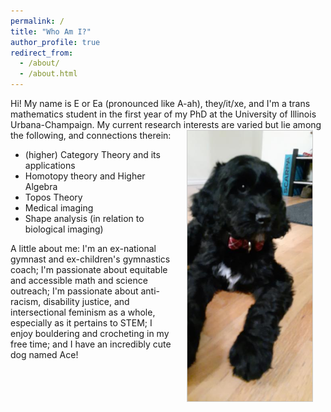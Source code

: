 ```yaml
---
permalink: /
title: "Who Am I?"
author_profile: true
redirect_from: 
  - /about/
  - /about.html
---
```


Hi! My name is E or Ea (pronounced like A-ah), they/it/xe, and I'm a trans mathematics student in the first year of my PhD at the University of Illinois Urbana-Champaign.  My current research interests are varied but lie among the following, and connections therein: <img align="right" src="images/Ace.jpg" alt="Ace!" style="width:200px; height:auto; border: solid 1px #CCC" hspace="20px"/>

- (higher) Category Theory and its applications
- Homotopy theory and Higher Algebra
- Topos Theory
- Medical imaging
- Shape analysis (in relation to biological imaging)

A little about me: I'm an ex-national gymnast and ex-children's gymnastics coach; I'm passionate about equitable and accessible math and science outreach; I'm passionate about anti-racism, disability justice, and intersectional feminism as a whole, especially as it pertains to STEM; I enjoy bouldering and crocheting in my free time; and I have an incredibly cute dog named Ace!
